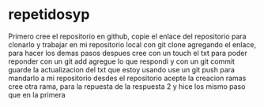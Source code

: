 # repetidosyp
Primero cree el repositorio en github, copie el enlace del repositorio para clonarlo y trabajar en mi repositorio local con git clone agregando el enlace, para hacer los demas pasos
despues cree con un touch el txt para poder reponder
con un git add agregue lo que respondi y con un git commit guarde la actualizacion del txt que estoy usando
use un git push para mandarlo a mi repositorio 
desdes el repositorio acepte la creacion ramas cree otra rama, para la repuesta de la respuesta 2 y hice los mismo paso que en la primera
